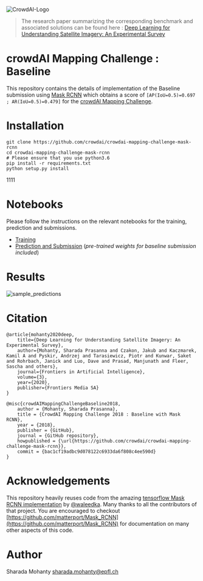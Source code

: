 ![CrowdAI-Logo](https://github.com/crowdAI/crowdai/raw/master/app/assets/images/misc/crowdai-logo-smile.svg?sanitize=true)

>The research paper summarizing the corresponding benchmark and associated solutions can be found here : [Deep Learning for Understanding Satellite Imagery: An Experimental Survey](https://www.frontiersin.org/articles/10.3389/frai.2020.534696/full)

# crowdAI Mapping Challenge : Baseline

This repository contains the details of implementation of the Baseline submission using [Mask RCNN](https://arxiv.org/abs/1703.06870) which obtains a score of `[AP(IoU=0.5)=0.697 ; AR(IoU=0.5)=0.479]` for the [crowdAI Mapping Challenge](https://www.crowdai.org/challenges/mapping-challenge).

# Installation
```
git clone https://github.com/crowdai/crowdai-mapping-challenge-mask-rcnn
cd crowdai-mapping-challenge-mask-rcnn
# Please ensure that you use python3.6
pip install -r requirements.txt
python setup.py install
```
1111
# Notebooks
Please follow the instructions on the relevant notebooks for the training, prediction and submissions.

* [Training](Training.ipynb)
* [Prediction and Submission](Prediction-and-Submission.ipynb)
  (_pre-trained weights for baseline submission included_)

# Results
![sample_predictions](images/predictions.png)

# Citation
```
@article{mohanty2020deep, 
    title={Deep Learning for Understanding Satellite Imagery: An Experimental Survey}, 
    author={Mohanty, Sharada Prasanna and Czakon, Jakub and Kaczmarek, Kamil A and Pyskir, Andrzej and Tarasiewicz, Piotr and Kunwar, Saket and Rohrbach, Janick and Luo, Dave and Prasad, Manjunath and Fleer, Sascha and others}, 
    journal={Frontiers in Artificial Intelligence}, 
    volume={3}, 
    year={2020}, 
    publisher={Frontiers Media SA}
}

@misc{crowdAIMappingChallengeBaseline2018,
    author = {Mohanty, Sharada Prasanna},
    title = {CrowdAI Mapping Challenge 2018 : Baseline with Mask RCNN},
    year = {2018},
    publisher = {GitHub},
    journal = {GitHub repository},
    howpublished = {\url{https://github.com/crowdai/crowdai-mapping-challenge-mask-rcnn}},
    commit = {bac1cf19adbc9d078122c6933da6f808c4ee590d}
}
```
# Acknowledgements
This repository heavily reuses code from the amazing [tensorflow Mask RCNN implementation](https://github.com/matterport/Mask_RCNN) by [@waleedka](https://github.com/waleedka/).
Many thanks to all the contributors of that project.
You are encouraged to checkout [https://github.com/matterport/Mask_RCNN](https://github.com/matterport/Mask_RCNN) for documentation on many other aspects of this code.

# Author
Sharada Mohanty [sharada.mohanty@epfl.ch](sharada.mohanty@epfl.ch)

